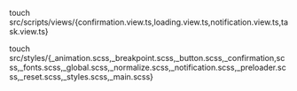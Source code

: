 
touch src/scripts/views/{confirmation.view.ts,loading.view.ts,notification.view.ts,task.view.ts}


touch src/styles/{_animation.scss,_breakpoint.scss,_button.scss,_confirmation,scss,_fonts.scss,_global.scss,_normalize.scss,_notification.scss,_preloader.scss,_reset.scss,_styles.scss,_main.scss}